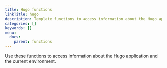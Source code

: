 ```yaml
---
title: Hugo functions
linkTitle: hugo
description: Template functions to access information about the Hugo application and the current environment. 
categories: []
keywords: []
menu:
  docs:
    parent: functions
---
```


Use these functions to access information about the Hugo application and the current environment.
